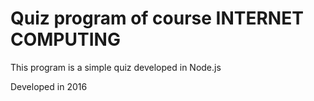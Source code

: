 # Quiz program of course INTERNET COMPUTING

This program is a simple quiz developed in Node.js

Developed in 2016
